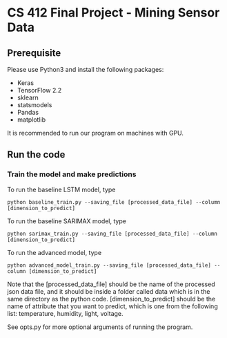 # CS 412 Final Project - Mining Sensor Data

## Prerequisite

Please use Python3 and install the following packages:  

- Keras
- TensorFlow 2.2
- sklearn
- statsmodels
- Pandas
- matplotlib

It is recommended to run our program on machines with GPU. 

## Run the code

### Train the model and make predictions

To run the baseline LSTM model, type

`python baseline_train.py --saving_file [processed_data_file] --column [dimension_to_predict]`

To run the baseline SARIMAX model, type

`python sarimax_train.py --saving_file [processed_data_file] --column [dimension_to_predict]`

To run the advanced model, type  

`python advanced_model_train.py --saving_file [processed_data_file] --column [dimension_to_predict]`

Note that the [processed_data_file] should be the name of the processed json data file, and it should be inside a folder called data which is in the same directory as the python code. [dimension_to_predict] should be the name of attribute that you want to predict, which is one from the following list: temperature, humidity, light, voltage. 

See opts.py for more optional arguments of running the program. 